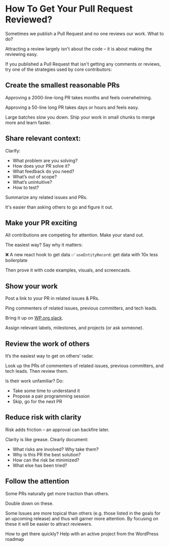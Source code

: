 # How To Get Your Pull Request Reviewed?

Sometimes we publish a Pull Request and no one reviews our work. What to do?

Attracting a review largely isn't about the code – it is about making the reviewing easy.

If you published a Pull Request that isn't getting any comments or reviews, try one of the strategies used by core contributors:

## Create the smallest reasonable PRs

Approving a 2000-line-long PR takes months and feels overwhelming.

Approving a 50-line long PR takes days or hours and feels easy.

Large batches slow you down. Ship your work in small chunks to merge more and learn faster.

## Share relevant context:

Clarify:
* What problem are you solving?
* How does your PR solve it?
* What feedback do you need?
* What’s out of scope?
* What’s unintuitive?
* How to test?

Summarize any related issues and PRs.

It's easier than asking others to go and figure it out.

## Make your PR exciting

All contributions are competing for attention. Make your stand out.

The easiest way? Say why it matters:

❌ A new react hook to get data
✅ `useEntityRecord`: get data with 10x less boilerplate

Then prove it with code examples, visuals, and screencasts.

## Show your work

Post a link to your PR in related issues & PRs.

Ping commenters of related issues, previous committers, and tech leads.

Bring it up on [WP.org slack](https://make.wordpress.org/core/tag/core-editor-agenda/).

Assign relevant labels, milestones, and projects (or ask someone).

## Review the work of others

It’s the easiest way to get on others’ radar.

Look up the PRs of commenters of related issues, previous committers, and tech leads. Then review them.

Is their work unfamiliar? Do:

* Take some time to understand it
* Propose a pair programming session
* Skip, go for the next PR

## Reduce risk with clarity

Risk adds friction – an approval can backfire later.

Clarity is like grease. Clearly document:

* What risks are involved? Why take them?
* Why is this PR the best solution?
* How can the risk be minimized?
* What else has been tried?

## Follow the attention

Some PRs naturally get more traction than others.

Double down on these.

Some Issues are more topical than others (e.g. those listed in the goals for an upcoming release) and thus will garner more attention. By focusing on these it will be easier to attract reviewers.

How to get there quickly? Help with an active project from the WordPress roadmap
